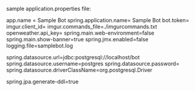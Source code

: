 sample application.properties file:

app.name = Sample Bot
spring.application.name= Sample Bot
bot.token=
imgur.client_id=
imgur.commands_file=./imgurcommands.txt
openweather.api_key=
spring.main.web-environment=false
spring.main.show-banner=true
spring.jmx.enabled=false
logging.file=samplebot.log

spring.datasource.url=jdbc:postgresql://localhost/bot
spring.datasource.username=postgres
spring.datasource.password=
spring.datasource.driverClassName=org.postgresql.Driver

spring.jpa.generate-ddl=true
